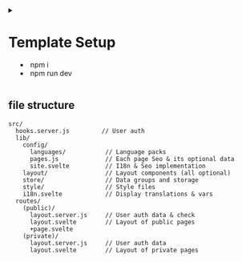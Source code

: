 <details>
  <summary>
    <h1>Template Setup</h1>
    <ul>
      <li>npm i</li>
      <li>npm run dev</li>
    </ul>
  </summary>

  <section>
    <h2>Project</h2>
    <ul>
      <li>npm i @supabase/supabase-js sass --save-dev</li>
      <li>
        Required for sass to work! (svelte.config.js)
        <ul>
          <li>import { vitePreprocess } from '@sveltejs/  vite-plugin-svelte';</li>
          <li>const config = { preprocess: vitePreprocess() }</li>
        </ul>
      </li>
    </ul>
  </section>
</details>

## file structure
```
src/
  hooks.server.js         // User auth
  lib/
    config/
      languages/           // Language packs
      pages.js             // Each page Seo & its optional data
      site.svelte          // I18n & Seo implementation
    layout/                // Layout components (all optional)
    store/                 // Data groups and storage
    style/                 // Style files
    i18n.svelte            // Display translations & vars
  routes/
    (public)/
      layout.server.js     // User auth data & check
      layout.svelte        // Layout of public pages
      +page.svelte
    (private)/
      layout.server.js     // User auth data
      layout.svelte        // Layout of private pages

```